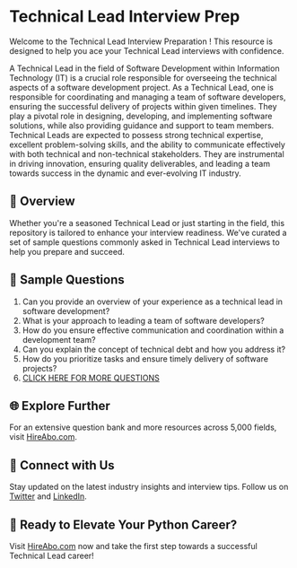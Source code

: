 # Technical Lead Interview Prep

Welcome to the Technical Lead Interview Preparation ! This resource is designed to help you ace your Technical Lead interviews with confidence.

A Technical Lead in the field of Software Development within Information Technology (IT) is a crucial role responsible for overseeing the technical aspects of a software development project. As a Technical Lead, one is responsible for coordinating and managing a team of software developers, ensuring the successful delivery of projects within given timelines. They play a pivotal role in designing, developing, and implementing software solutions, while also providing guidance and support to team members. Technical Leads are expected to possess strong technical expertise, excellent problem-solving skills, and the ability to communicate effectively with both technical and non-technical stakeholders. They are instrumental in driving innovation, ensuring quality deliverables, and leading a team towards success in the dynamic and ever-evolving IT industry.

## 🚀 Overview

Whether you're a seasoned Technical Lead or just starting in the field, this repository is tailored to enhance your interview readiness. We've curated a set of sample questions commonly asked in Technical Lead interviews to help you prepare and succeed.

## 📝 Sample Questions

1. Can you provide an overview of your experience as a technical lead in software development?
2. What is your approach to leading a team of software developers?
3. How do you ensure effective communication and coordination within a development team?
4. Can you explain the concept of technical debt and how you address it?
5. How do you prioritize tasks and ensure timely delivery of software projects?
6. [CLICK HERE FOR MORE QUESTIONS](https://hireabo.com/job/0_0_33/Technical%20Lead)

## 🌐 Explore Further

For an extensive question bank and more resources across 5,000 fields, visit [HireAbo.com](https://www.hireabo.com).

## 📱 Connect with Us

Stay updated on the latest industry insights and interview tips. Follow us on [Twitter](https://twitter.com/hireabo) and [LinkedIn](https://www.linkedin.com/in/hire-abo-3609972a8/).

## 🚀 Ready to Elevate Your Python Career?

Visit [HireAbo.com](https://www.hireabo.com) now and take the first step towards a successful Technical Lead career!